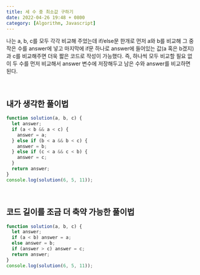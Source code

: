 ```yaml
---
title: 세 수 중 최소값 구하기
date: 2022-04-26 19:48 + 0800
category: [Algorithm, Javascript]
---
```


나는 a, b, c를 모두 각각 비교해 주었는데 if/else문 한개로 먼저 a와 b를 비교해 그 중 작은 수를 answer에 넣고 마지막에 if문 하나로 answer에 들어있는 값(a 혹은 b겠지)과 c를 비교해주면 더욱 짧은 코드로 작성이 가능했다. 즉, 하나씩 모두 비교할 필요 없이 두 수를 먼저 비교해서 answer 변수에 저장해두고 남은 수와 answer를 비교하면 된다.

<br>

## 내가 생각한 풀이법

```js
function solution(a, b, c) {
  let answer;
  if (a < b && a < c) {
    answer = a;
  } else if (b < a && b < c) {
    answer = b;
  } else if (c < a && c < b) {
    answer = c;
  }
  return answer;
}
console.log(solution(6, 5, 11));
```

<br>

## 코드 길이를 조금 더 축약 가능한 풀이법

```js
function solution(a, b, c) {
  let answer;
  if (a < b) answer = a;
  else answer = b;
  if (answer > c) answer = c;
  return answer;
}
console.log(solution(6, 5, 11));
```
